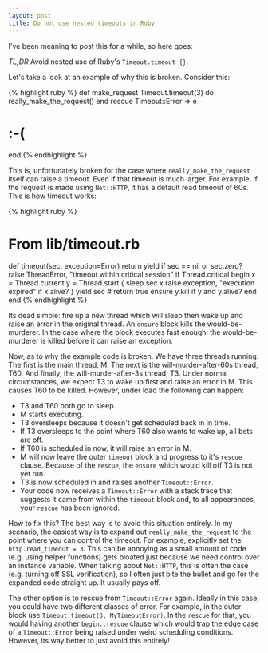 ```yaml
---
layout: post
title: Do not use nested timeouts in Ruby
---
```


I've been meaning to post this for a while, so here goes:

*TL;DR* Avoid nested use of Ruby's `Timeout.timeout {}`.

Let's take a look at an example of why this is broken. Consider this:

{% highlight ruby %}
def make_request
  Timeout.timeout(3) do
    really_make_the_request()
  end
rescue Timeout::Error => e
  # :-(
end
{% endhighlight %}

This is, unfortunately broken for the case where
`really_make_the_request` itself can raise a timeout. Even if that
timeout is much larger. For example, if the request is made using
`Net::HTTP`, it has a default read timeout of 60s. This is how timeout
works:

{% highlight ruby %}
# From lib/timeout.rb

def timeout(sec, exception=Error)
  return yield if sec == nil or sec.zero?
  raise ThreadError, "timeout within critical session" if Thread.critical
  begin
    x = Thread.current
    y = Thread.start {
      sleep sec
      x.raise exception, "execution expired" if x.alive?
    }
    yield sec
    #    return true
  ensure
    y.kill if y and y.alive?
  end
end
{% endhighlight %}

Its dead simple: fire up a new thread which will sleep then wake up
and raise an error in the original thread. An `ensure` block kills the
would-be-murderer. In the case where the block executes fast enough,
the would-be-murderer is killed before it can raise an exception.

Now, as to why the example code is broken. We have three threads
running. The first is the main thread, M. The next is the
will-murder-after-60s thread, T60. And finally, the
will-murder-after-3s thread, T3. Under normal circumstances, we expect
T3 to wake up first and raise an error in M. This causes T60 to be
killed. However, under load the following can happen:

* T3 and T60 both go to sleep.
* M starts executing.
* T3 oversleeps because it doesn't get scheduled back in in time.
* If T3 oversleeps to the point where T60 also wants to wake up, all
  bets are off.
* If T60 is scheduled in now, it will raise an error in M.
* M will now leave the outer `timeout` block and progress to it's
  `rescue` clause. Because of the `rescue`, the `ensure` which would
  kill off T3 is not yet run.
* T3 is now scheduled in and raises another `Timeout::Error`.
* Your code now receives a `Timeout::Error` with a stack trace that
  suggests it came from within the `timeout` block and, to all
  appearances, your `rescue` has been ignored.

How to fix this? The best way is to avoid this situation entirely. In
my scenario, the easiest way is to expand out
`really_make_the_request` to the point where you can control the
timeout. For example, explicitly set the `http.read_timeout = 3`. This
can be annoying as a small amount of code (e.g. using helper
functions) gets bloated just because we need control over an instance
variable. When talking about `Net::HTTP`, this is often the case
(e.g. turning off SSL verification), so I often just bite the bullet
and go for the expanded code straight up. It usually pays off.

The other option is to rescue from `Timeout::Error` again. Ideally in
this case, you could have two different classes of error. For example,
in the outer block use `Timeout.timeout(3, MyTimeoutError)`. In the
`rescue` for that, you would having another `begin..rescue` clause
which would trap the edge case of a `Timeout::Error` being raised
under weird scheduling conditions. However, its way better to just
avoid this entirely!
